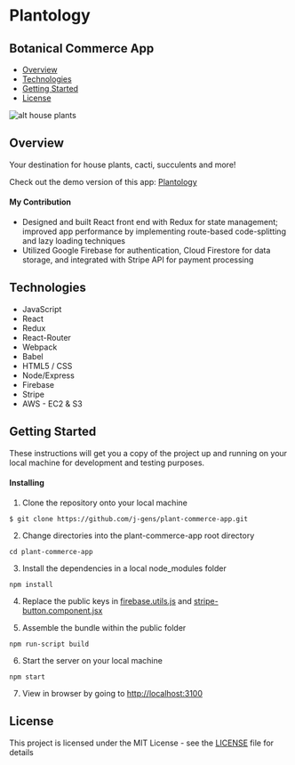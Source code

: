 # Plantology
## Botanical Commerce App

* [Overview](https://github.com/j-gens/plant-commerce-app#overview)
* [Technologies](https://github.com/j-gens/plant-commerce-app#technologies)
* [Getting Started](https://github.com/j-gens/plant-commerce-app#getting-started)
* [License](https://github.com/j-gens/plant-commerce-app#license)

![alt house plants](https://j-gens-portfolio.s3-us-west-1.amazonaws.com/plantology-gen.jpg)

## Overview

Your destination for house plants, cacti, succulents and more!

Check out the demo version of this app: [Plantology](http://ec2-54-151-26-136.us-west-1.compute.amazonaws.com)

#### My Contribution

* Designed and built React front end with Redux for state management; improved app performance by implementing route-based code-splitting and lazy loading techniques
* Utilized Google Firebase for authentication, Cloud Firestore for data storage, and integrated with Stripe API for payment processing

## Technologies

* JavaScript
* React
* Redux
* React-Router
* Webpack
* Babel
* HTML5 / CSS
* Node/Express
* Firebase
* Stripe
* AWS - EC2 & S3

## Getting Started

These instructions will get you a copy of the project up and running on your local machine for development and testing purposes.

#### Installing

1. Clone the repository onto your local machine
```
$ git clone https://github.com/j-gens/plant-commerce-app.git
```
2. Change directories into the plant-commerce-app root directory
```
cd plant-commerce-app
```
3. Install the dependencies in a local node_modules folder
```
npm install
```
4. Replace the public keys in [firebase.utils.js](https://github.com/j-gens/plant-commerce-app/blob/master/src/firebase/firebase.utils.js) and [stripe-button.component.jsx](https://github.com/j-gens/plant-commerce-app/blob/master/src/components/stripe-button/stripe-button.component.jsx)

5. Assemble the bundle within the public folder
```
npm run-script build
```
6. Start the server on your local machine
```
npm start
```
7. View in browser by going to [http://localhost:3100](http://localhost:3100)

## License

This project is licensed under the MIT License - see the [LICENSE](https://github.com/j-gens/plant-commerce-app/blob/master/LICENSE) file for details
